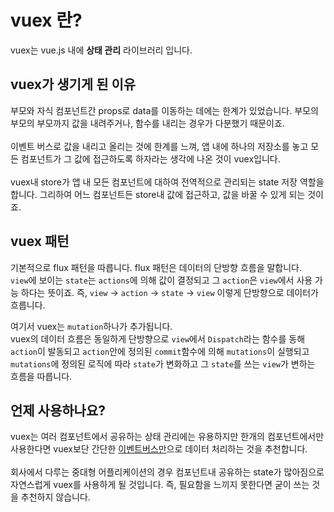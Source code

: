 # vuex 란?

vuex는 vue.js 내에 **상태 관리** 라이브러리 입니다.<br>

## vuex가 생기게 된 이유
부모와 자식 컴포넌트간 props로 data를 이동하는 데에는 한계가 있었습니다. 부모의 부모의 부모까지 값을 내려주거나, 함수를 내리는 경우가 다분했기 때문이죠. <br><br>이벤트 버스로 값을 내리고 올리는 것에 한계를 느껴, 앱 내에 하나의 저장소를 놓고 모든 컴포넌트가 그 값에 접근하도록 하자라는 생각에 나온 것이 vuex입니다.<br><br>
vuex내 store가 앱 내 모든 컴포넌트에 대하여 전역적으로 관리되는 state 저장 역할을 합니다. 그리하여 어느 컴포넌트든 store내 값에 접근하고, 값을 바꿀 수 있게 되는 것이죠.

## vuex 패턴
기본적으로 flux 패턴을 따릅니다. flux 패턴은 데이터의 단방향 흐름을 말합니다.<br>
`view`에 보이는 `state`는 `actions`에 의해 값이 결정되고 그 `action`은 `view`에서 사용 가능 하다는 뜻이죠.
즉, `view` -> `action` -> `state` -> `view` 이렇게 단방향으로 데이터가 흐릅니다.

여기서 vuex는 `mutation`하나가 추가됩니다.<br>
vuex의 데이터 흐름은 동일하게 단방향으로 `view`에서 `Dispatch`라는 함수를 동해 `action`이 발동되고 `action`안에 정의된 `commit`함수에 의해 `mutations`이 실행되고 `mutations`에 정의된 로직에 따라 `state`가 변화하고 그 `state`를 쓰는 `view`가 변하는 흐름을 따릅니다.

## 언제 사용하나요?
vuex는 여러 컴포넌트에서 공유하는 상태 관리에는 유용하지만 한개의 컴포넌트에서만 사용한다면 vuex보단 간단한 [이벤트버스만](https://kyounghwan01.github.io/blog/Vue/vue/propsEvent/)으로 데이터 처리하는 것을 추천합니다.<br><br>
회사에서 다루는 중대형 어플리케이션의 경우 컴포넌트내 공유하는 state가 많아짐으로 자연스럽게 vuex를 사용하게 될 것입니다. 즉, 필요함을 느끼지 못한다면 굳이 쓰는 것을 추천하지 않습니다.